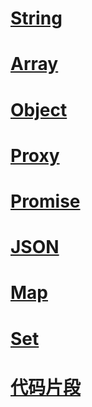 
# [String](前端/js/String/index.md)

# [Array](前端/js/Array/index.md)

# [Object](前端/js/Object/index.md)

# [Proxy](前端/js/Proxy/index.md)

# [Promise](前端/js/Promise/index.md)

# [JSON](前端/js/JSON/index.md)

# [Map](前端/js/Map/index.md)

# [Set](前端/js/Set/index.md)

# [代码片段](前端/js/代码片段/README.md)
